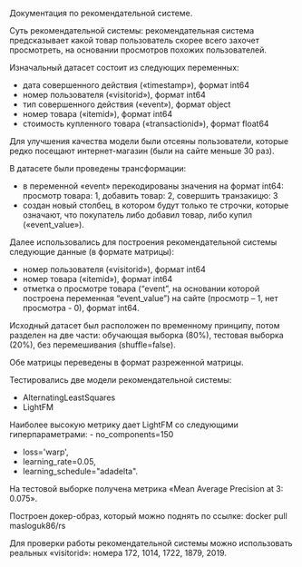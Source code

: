 Документация по рекомендательной системе.

Суть рекомендательной системы: рекомендательная система предсказывает какой товар пользователь скорее всего захочет просмотреть, на основании просмотров похожих пользователей.

Изначальный датасет состоит из следующих переменных:
- дата совершенного действия («timestamp»), формат int64
- номер пользователя («visitorid»), формат int64
- тип совершенного действия («event»), формат object
- номер товара («itemid»), формат int64
- стоимость купленного товара («transactionid»), формат float64

Для улучшения качества модели были отсеяны пользователи, которые редко посещают интернет-магазин (были на сайте меньше 30 раз).

В датасете были проведены трансформации:
- в переменной «event» перекодированы значения на формат int64: просмотр товара: 1, добавить товар: 2, совершить транзакицю: 3
- создан новый столбец, в котором будут только те строчки, которые означают, что покупатель либо добавил товар, либо купил («event_value»).

Далее использовались для построения рекомендательной системы следующие данные (в формате матрицы):
- номер пользователя («visitorid»), формат int64
- номер товара («itemid»), формат int64
- отметка о просмотре товара (“event”, на основании которой построена переменная “event_value”) на сайте (просмотр – 1, нет просмотра - 0), формат int64.

Исходный датасет был расположен по временному принципу, потом разделен на две части: обучающая выборка (80%), тестовая выборка (20%), без перемешивания (shuffle=false).

Обе матрицы переведены в формат разреженной матрицы.

Тестировались две модели рекомендательной системы:
- AlternatingLeastSquares
- LightFM

Наиболее высокую метрику дает LightFM со следующими гиперпараметрами: - no_components=150
- loss='warp',
- learning_rate=0.05,
- learning_schedule="adadelta".

На тестовой выборке получена метрика «Mean Average Precision at 3: 0.075».

Построен докер-образ, который можно поднять по ссылке: docker pull masloguk86/rs

Для проверки работы рекомендательной системы можно использовать реальных «visitorid»: номера 172, 1014, 1722, 1879, 2019.
